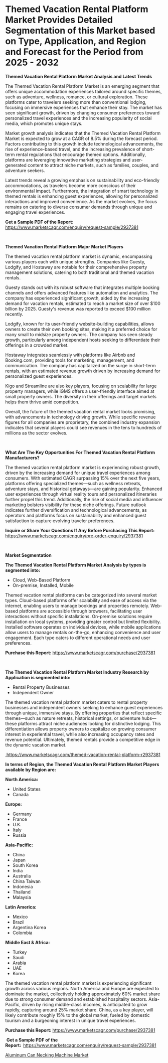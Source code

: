 <p><h1>Themed Vacation Rental Platform Market Provides Detailed Segmentation of this Market based on Type, Application, and Region and Forecast for the Period from 2025 - 2032</h1></p><p><strong>Themed Vacation Rental Platform Market Analysis and Latest Trends</strong></p>
<p><p>The Themed Vacation Rental Platform Market is an emerging segment that offers unique accommodation experiences tailored around specific themes, such as adventure, wellness, romance, or cultural exploration. These platforms cater to travelers seeking more than conventional lodging, focusing on immersive experiences that enhance their stay. The market has seen significant growth, driven by changing consumer preferences toward personalized travel experiences and the increasing popularity of social media, which promotes unique stays.</p><p>Market growth analysis indicates that the Themed Vacation Rental Platform Market is expected to grow at a CAGR of 8.5% during the forecast period. Factors contributing to this growth include technological advancements, the rise of experience-based travel, and the increasing prevalence of short-term rental regulations that encourage themed options. Additionally, platforms are leveraging innovative marketing strategies and user-generated content to attract niche markets, such as families, couples, and adventure seekers.</p><p>Latest trends reveal a growing emphasis on sustainability and eco-friendly accommodations, as travelers become more conscious of their environmental impact. Furthermore, the integration of smart technology in themed rentals is enhancing guest experiences, allowing for personalized interactions and improved convenience. As the market evolves, the focus remains on catering to diverse consumer demands through unique and engaging travel experiences.</p></p>
<p><strong>Get a Sample PDF of the Report:&nbsp;</strong> <a href="https://www.marketscagr.com/enquiry/request-sample/2937381?utm_campaign=3501&utm_medium=2&utm_source=Github&utm_content=ia&utm_term=14032025&utm_id=themed-vacation-rental-platform">https://www.marketscagr.com/enquiry/request-sample/2937381</a></p>
<p>&nbsp;</p>
<p><strong>Themed Vacation Rental Platform Major Market Players</strong></p>
<p><p>The themed vacation rental platform market is dynamic, encompassing various players each with unique strengths. Companies like Guesty, Lodgify, and Hostaway are notable for their comprehensive property management solutions, catering to both traditional and themed vacation rentals.</p><p>Guesty stands out with its robust software that integrates multiple booking channels and offers advanced features like automation and analytics. The company has experienced significant growth, aided by the increasing demand for vacation rentals, estimated to reach a market size of over $100 billion by 2025. Guesty's revenue was reported to exceed $100 million recently.</p><p>Lodgify, known for its user-friendly website-building capabilities, allows owners to create their own booking sites, making it a preferred choice for many small to midsize property owners. The company has seen steady growth, particularly among independent hosts seeking to differentiate their offerings in a crowded market.</p><p>Hostaway integrates seamlessly with platforms like Airbnb and Booking.com, providing tools for marketing, management, and communication. The company has capitalized on the surge in short-term rentals, with an estimated revenue growth driven by increasing demand for personalized guest experiences.</p><p>Kigo and Streamline are also key players, focusing on scalability for large property managers, while iGMS offers a user-friendly interface aimed at small property owners. The diversity in their offerings and target markets helps them thrive amid competition.</p><p>Overall, the future of the themed vacation rental market looks promising, with advancements in technology driving growth. While specific revenue figures for all companies are proprietary, the combined industry expansion indicates that several players could see revenues in the tens to hundreds of millions as the sector evolves.</p></p>
<p>&nbsp;</p>
<p><strong>What Are The Key Opportunities For Themed Vacation Rental Platform Manufacturers?</strong></p>
<p><p>The themed vacation rental platform market is experiencing robust growth, driven by the increasing demand for unique travel experiences among consumers. With estimated CAGR surpassing 15% over the next five years, platforms offering specialized themes—such as wellness retreats, adventure stays, and historical getaways—are gaining popularity. Enhanced user experiences through virtual reality tours and personalized itineraries further propel this trend. Additionally, the rise of social media and influencer marketing bolsters visibility for these niche offerings. Future outlook indicates further diversification and technological advancements, as operators and platforms focus on sustainability and enhanced guest satisfaction to capture evolving traveler preferences.</p></p>
<p><strong>Inquire or Share Your Questions If Any Before Purchasing This Report:</strong> <a href="https://www.marketscagr.com/enquiry/pre-order-enquiry/2937381?utm_campaign=3501&utm_medium=2&utm_source=Github&utm_content=ia&utm_term=14032025&utm_id=themed-vacation-rental-platform">https://www.marketscagr.com/enquiry/pre-order-enquiry/2937381</a></p>
<p>&nbsp;</p>
<p><strong>Market Segmentation</strong></p>
<p><strong>The Themed Vacation Rental Platform Market Analysis by types is segmented into:</strong></p>
<p><ul><li>Cloud, Web-Based Platform</li><li>On-premise, Installed, Mobile</li></ul></p>
<p><p>Themed vacation rental platforms can be categorized into several market types. Cloud-based platforms offer scalability and ease of access via the internet, enabling users to manage bookings and properties remotely. Web-based platforms are accessible through browsers, facilitating user interactions without specific installations. On-premise solutions require installation on local systems, providing greater control but limited flexibility. Installed software operates on individual devices, while mobile applications allow users to manage rentals on-the-go, enhancing convenience and user engagement. Each type caters to different operational needs and user preferences.</p></p>
<p><strong>Purchase this Report:&nbsp;</strong><a href="https://www.marketscagr.com/purchase/2937381?utm_campaign=3501&utm_medium=2&utm_source=Github&utm_content=ia&utm_term=14032025&utm_id=themed-vacation-rental-platform">https://www.marketscagr.com/purchase/2937381</a></p>
<p>&nbsp;</p>
<p><strong>The Themed Vacation Rental Platform Market Industry Research by Application is segmented into:</strong></p>
<p><ul><li>Rental Property Businesses</li><li>Independent Owner</li></ul></p>
<p><p>The themed vacation rental platform market caters to rental property businesses and independent owners seeking to enhance guest experiences through unique, immersive stays. By offering properties that reflect specific themes—such as nature retreats, historical settings, or adventure hubs—these platforms attract niche audiences looking for distinctive lodging. This differentiation allows property owners to capitalize on growing consumer interest in experiential travel, while also increasing occupancy rates and revenue potential. Ultimately, themed rentals provide a competitive edge in the dynamic vacation market.</p></p>
<p><a href="https://www.marketscagr.com/themed-vacation-rental-platform-r2937381?utm_campaign=3501&utm_medium=2&utm_source=Github&utm_content=ia&utm_term=14032025&utm_id=themed-vacation-rental-platform">&nbsp;https://www.marketscagr.com/themed-vacation-rental-platform-r2937381</a></p>
<p><strong>In terms of Region, the Themed Vacation Rental Platform Market Players available by Region are:</strong></p>
<p>
    <p> <strong> North America: </strong>
        <ul>
            <li>United States</li>
            <li>Canada</li>
        </ul>
        </p> 
    <p> <strong> Europe: </strong>
        <ul>
            <li>Germany</li>
            <li>France</li>
            <li>U.K.</li>
            <li>Italy</li>
            <li>Russia</li>
        </ul>
        </p> 
    <p> <strong> Asia-Pacific: </strong>
        <ul>
            <li>China</li>
            <li>Japan</li>
            <li>South Korea</li>
            <li>India</li>
            <li>Australia</li>
            <li>China Taiwan</li>
            <li>Indonesia</li>
            <li>Thailand</li>
            <li>Malaysia</li>
        </ul>
        </p> 
    <p> <strong> Latin America: </strong>
        <ul>
            <li>Mexico</li>
            <li>Brazil</li>
            <li>Argentina Korea</li>
            <li>Colombia</li>
        </ul>
        </p> 
    <p> <strong> Middle East & Africa: </strong>
        <ul>
            <li>Turkey</li>
            <li>Saudi</li>
            <li>Arabia</li>
            <li>UAE</li>
            <li>Korea</li>
        </ul>
    </p>
    </p>
<p><p>The themed vacation rental platform market is experiencing significant growth across various regions. North America and Europe are expected to dominate the market, collectively holding approximately 60% market share due to strong consumer demand and established hospitality sectors. Asia-Pacific, driven by rising middle-class incomes, is anticipated to grow rapidly, capturing around 25% market share. China, as a key player, will likely contribute roughly 15% to the global market, fueled by domestic tourism and a burgeoning interest in unique travel experiences.</p></p>
<p><strong>Purchase this Report: </strong><a href="https://www.marketscagr.com/purchase/2937381?utm_campaign=3501&utm_medium=2&utm_source=Github&utm_content=ia&utm_term=14032025&utm_id=themed-vacation-rental-platform">https://www.marketscagr.com/purchase/2937381</a></p>
<p>&nbsp;<strong>Get a Sample PDF of the Report:&nbsp;&nbsp;</strong><a href="https://www.marketscagr.com/enquiry/request-sample/2937381?utm_campaign=3501&utm_medium=2&utm_source=Github&utm_content=ia&utm_term=14032025&utm_id=themed-vacation-rental-platform">https://www.marketscagr.com/enquiry/request-sample/2937381</a></p>
<p><strong></strong></p>
<p><p><a href="https://github.com/krulicfidura/Market-Research-Report-List-1/blob/main/aluminum-can-necking-machine-market.md?utm_campaign=3501&utm_medium=2&utm_source=Github&utm_content=ia&utm_term=14032025&utm_id=themed-vacation-rental-platform">Aluminum Can Necking Machine Market</a></p></p>